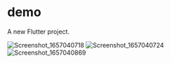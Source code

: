 # demo

A new Flutter project.

![Screenshot_1657040718](https://user-images.githubusercontent.com/40919273/177380675-0b7684fd-b1b8-4c66-8519-54e4e96b1dbd.png)
![Screenshot_1657040724](https://user-images.githubusercontent.com/40919273/177380699-c1777e22-a447-44b6-bba9-58e0c8c1ec31.png)
![Screenshot_1657040869](https://user-images.githubusercontent.com/40919273/177380718-1d576597-55f4-4a3c-9b7a-4c627b60f362.png)
